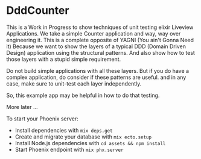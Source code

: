 # DddCounter

This is a Work in Progress to show techniques of unit testing elixir Liveview Applications.
We take a simple Counter application and way, way over engineering it. 
This is a complete opposite of YAGNI (You ain't Gonna Need it)
Because we want to show the layers of a typical DDD (Domain Driven Design) application using the structural patterns.
And also show how to test those layers with a stupid simple requirement.

Do not build simple applications with all these layers. 
But if you do have a complex application, do consider if these patterns are useful.
and in any case, make sure to unit-test each layer independently. 

So, this example app may be helpful in how to do that testing. 

More later ...

To start your Phoenix server:

  * Install dependencies with `mix deps.get`
  * Create and migrate your database with `mix ecto.setup`
  * Install Node.js dependencies with `cd assets && npm install`
  * Start Phoenix endpoint with `mix phx.server`

